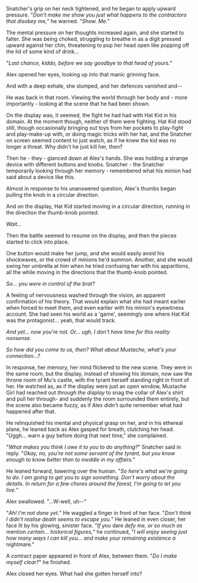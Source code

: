 Snatcher's grip on her neck tightened, and he began to apply upward pressure. "*Don't make me show you just what happens to the contractors that disobey me,*" he warned. "*Show. Me.*"

The mental pressure on her thoughts increased again, and she started to falter. She was being choked, struggling to breathe in as a digit pressed upward against her chin, threatening to pop her head open like popping off the lid of some kind of drink...

"*Last chance, kiddo, before we say goodbye to that head of yours.*"

Alex opened her eyes, looking up into that manic grinning face.

And with a deep exhale, she slumped, and her defences vanished and--

He was back in that room. Viewing the world through her body and - more importantly - looking at the scene that he had been shown.

On the display was, it seemed, the fight he had had with Hat Kid in his domain. At the moment though,  neither of them were fighting. Hat Kid stood still, though occasionally bringing out toys from her pockets to play-fight and play-make-up with, or doing magic tricks with her hat, and the Snatcher on screen seemed content to just watch, as if he knew the kid was no longer a threat. Why didn't he just kill her, then?

Then he - they - glanced down at Alex's hands. She was holding a strange device with different buttons and knobs. Snatcher - the Snatcher temporarily looking through her memory - remembered what his minion had said about a device like this.

Almost in response to his unanswered question, Alex's thumbs began pulling the knob in a circular direction.

And on the display, Hat Kid started moving in a circular direction, running in the direction the thumb-knob pointed.

*Wait...*

Then the battle seemed to resume on the display, and then the pieces started to click into place.

One button would make her jump, and she would easily avoid his shockwaves, or the crowd of minions he'd summon. Another, and she would swing her umbrella at him when he tried confusing her with his apparitions, all the while moving in the directions that the thumb-knob pointed. 

*So... you were in control of the brat?*

A feeling of nervousness washed through the vision, an apparent confirmation of his theory. That would explain what she had meant earlier when forced to meet them, and even earlier with his minion's eyewitness account. She had seen his world as a 'game', seemingly one where Hat Kid was the protagonist... yeah, that would track.

*And yet... now you're not. Or... ugh, I don't have time for this reality nonsense.*

*So how did you come to us, then? What about Mustache, what's your connection...?*

In response, her memory, her mind flickered to the new scene. They were in the same room, but the display, instead of showing his domain, now saw the throne room of Mu's castle, with the tyrant herself standing right in front of her. He watched as, as if the display were just an open window, Mustache Girl had reached out *through the display* to snag the collar of Alex's shirt and pull her through- and suddenly the room surrounded them entirely, but the scene also became fuzzy, as if Alex didn't quite remember what had happened after that.

He relinquished his mental and physical grasp on her, and in his ethereal plane, he leaned back as Alex gasped for breath, clutching her head. "Uggh... warn a guy before doing that next time," she complained.

"*What makes you think I owe it to you to do anything?*" Snatcher said in reply. "*Okay, no, you're not some servant of the tyrant, but you know enough to know better than to meddle in my affairs.*"

He leaned forward, towering over the human. "*So here's what we're going to do. I am going to get you to sign something. Don't worry about the details. In return for a few chores around the forest, I'm going to let you live.*"

Alex swallowed. "...W-well, uh--"

"*Ah! I'm not done yet.*" He waggled a finger in front of her face. "*Don't think I didn't realise death seems to escape you.*" He leaned in even closer, her face lit by his glowing, sinister face. "*If you* dare *defy me, or so much as* mention *certain... historical figures,*" he continued, "*I will enjoy seeing just how many ways I can kill you... and make your remaining existence a* nightmare."

A contract paper appeared in front of Alex, between them. "*Do I make myself clear?*" he finished.

Alex closed her eyes. What had she gotten herself into?